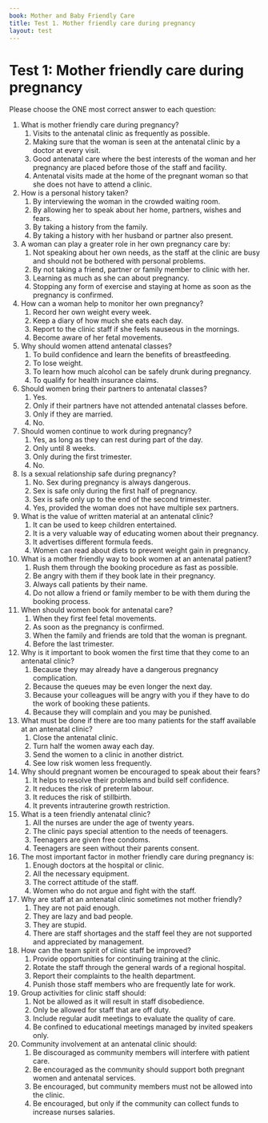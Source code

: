 ```yaml
---
book: Mother and Baby Friendly Care
title: Test 1. Mother friendly care during pregnancy
layout: test
---
```


# Test 1: Mother friendly care during pregnancy

Please choose the ONE most correct answer to each question:

1.	What is mother friendly care during pregnancy?
	1.	Visits to the antenatal clinic as frequently as possible.
	1.	Making sure that the woman is seen at the antenatal clinic by a doctor at every visit.
	1.	Good antenatal care where the best interests of the woman and her pregnancy are placed before those of the staff and facility.
	1.	Antenatal visits made at the home of the pregnant woman so that she does not have to attend a clinic.
2.	How is a personal history taken?
	1.	By interviewing the woman in the crowded waiting room.
	1.	By allowing her to speak about her home, partners, wishes and fears.
	1.	By taking a history from the family.
	1.	By taking a history with her husband or partner also present.
3.	A woman can play a greater role in her own pregnancy care by:
	1.	Not speaking about her own needs, as the staff at the clinic are busy and should not be bothered with personal problems.
	1.	By not taking a friend, partner or family member to clinic with her.
	1.	Learning as much as she can about pregnancy.
	1.	Stopping any form of exercise and staying at home as soon as the pregnancy is confirmed.
4.	How can a woman help to monitor her own pregnancy?
	1.	Record her own weight every week.
	1.	Keep a diary of how much she eats each day.
	1.	Report to the clinic staff if she feels nauseous in the mornings.
	1.	Become aware of her fetal movements.
5.	Why should women attend antenatal classes?
	1.	To build confidence and learn the benefits of breastfeeding.
	1.	To lose weight.
	1.	To learn how much alcohol can be safely drunk during pregnancy.
	1.	To qualify for health insurance claims.
6.	Should women bring their partners to antenatal classes?
	1.	Yes.
	1.	Only if their partners have not attended antenatal classes before.
	1.	Only if they are married.
	1.	No.
7.	Should women continue to work during pregnancy?
	1.	Yes, as long as they can rest during part of the day.
	1.	Only until 8 weeks.
	1.	Only during the first trimester.
	1.	No.
8.	Is a sexual relationship safe during pregnancy?
	1.	No. Sex during pregnancy is always dangerous.
	1.	Sex is safe only during the first half of pregnancy.
	1.	Sex is safe only up to the end of the second trimester.
	1.	Yes, provided the woman does not have multiple sex partners.
9.	What is the value of written material at an antenatal clinic?
	1.	It can be used to keep children entertained.
	1.	It is a very valuable way of educating women about their pregnancy.
	1.	It advertises different formula feeds.
	1.	Women can read about diets to prevent weight gain in pregnancy.
10.	What is a mother friendly way to book women at an antenatal patient?
	1.	Rush them through the booking procedure as fast as possible.
	1.	Be angry with them if they book late in their pregnancy.
	1.	Always call patients by their name.
	1.	Do not allow a friend or family member to be with them during the booking process.
11.	When should women book for antenatal care?
	1.	When they first feel fetal movements.
	1.	As soon as the pregnancy is confirmed.
	1.	When the family and friends are told that the woman is pregnant.
	1.	Before the last trimester.
12.	Why is it important to book women the first time that they come to an antenatal clinic?
	1.	Because they may already have a dangerous pregnancy complication.
	1.	Because the queues may be even longer the next day.
	1.	Because your colleagues will be angry with you if they have to do the work of booking these patients.
	1.	Because they will complain and you may be punished.
13.	What must be done if there are too many patients for the staff available at an antenatal clinic?
	1.	Close the antenatal clinic.
	1.	Turn half the women away each day.
	1.	Send the women to a clinic in another district.
	1.	See low risk women less frequently.
14.	Why should pregnant women be encouraged to speak about their fears?
	1.	It helps to resolve their problems and build self confidence.
	1.	It reduces the risk of preterm labour.
	1.	It reduces the risk of stillbirth.
	1.	It prevents intrauterine growth restriction.
15.	What is a teen friendly antenatal clinic?
	1.	All the nurses are under the age of twenty years.
	1.	The clinic pays special attention to the needs of teenagers.
	1.	Teenagers are given free condoms.
	1.	Teenagers are seen without their parents consent.
16.	The most important factor in mother friendly care during pregnancy is:
	1.	Enough doctors at the hospital or clinic.
	1.	All the necessary equipment.
	1.	The correct attitude of the staff.
	1.	Women who do not argue and fight with the staff.
17.	Why are staff at an antenatal clinic sometimes not mother friendly?
	1.	They are not paid enough.
	1.	They are lazy and bad people.
	1.	They are stupid.
	1.	There are staff shortages and the staff feel they are not supported and appreciated by management.
18.	How can the team spirit of clinic staff be improved?
	1.	Provide opportunities for continuing training at the clinic.
	1.	Rotate the staff through the general wards of a regional hospital.
	1.	Report their complaints to the health department.
	1.	Punish those staff members who are frequently late for work.
19.	Group activities for clinic staff should:
	1.	Not be allowed as it will result in staff disobedience.
	1.	Only be allowed for staff that are off duty.
	1.	Include regular audit meetings to evaluate the quality of care.
	1.	Be confined to educational meetings managed by invited speakers only.
20.	Community involvement at an antenatal clinic should:
	1.	Be discouraged as community members will interfere with patient care.
	1.	Be encouraged as the community should support both pregnant women and antenatal services.
	1.	Be encouraged, but community members must not be allowed into the clinic.
	1.	Be encouraged, but only if the community can collect funds to increase nurses salaries.


